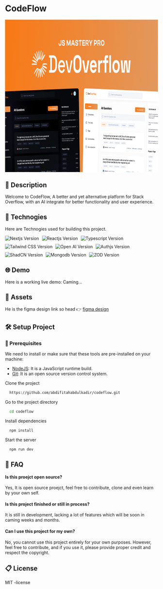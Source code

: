 
# CodeFlow


<img src="https://github.com/abdifitahabdulkadir/codeflow/blob/67123d8e6fd32ee695ded24b6cb69526ea1c2df4/logo.jpg" alt="Codeflow Logo" style="width: 100%; height: 500px; margin: 20px auto; display: block;" />


## 📝 Description
Welcome to CodeFlow, A better and yet alternative platform for Stack Overflow, with an AI integrate for better functionality and user experience.

## 🚀 Technogies

Here are Technogies used for building this project.
<div style="display: flex; flex-wrap: wrap; gap: 10px;">
  <img src="https://img.shields.io/npm/v/next?style=for-the-badge&logoColor=blue&logoSize=100&label=Nextjs&labelColor=%224A4947%22&color=black" alt="Nextjs Version" />
  <img src="https://img.shields.io/npm/v/react?style=for-the-badge&logoColor=blue&logoSize=100&label=Reactjs&labelColor=227B94&color=black" alt="Reactjs Version" />
  <img src="https://img.shields.io/npm/v/typescript?style=for-the-badge&logoColor=blue&logoSize=100&label=Typescript&labelColor=08C2FF&color=black" alt="Typescript Version" />
  <img src="https://img.shields.io/npm/v/tailwindcss?style=for-the-badge&logoColor=blue&logoSize=100&label=Tailwind.css&labelColor=0a83c9&color=black" alt="Tailwind CSS Version" />
  <img src="https://img.shields.io/npm/v/openai?style=for-the-badge&logoSize=100&label=Open%20AI&labelColor=000B58" alt="Open AI Version" />
  <img src="https://img.shields.io/npm/v/next-auth?style=for-the-badge&logoSize=100&label=Authjs&labelColor=7E60BF" alt="Authjs Version" />
  <img src="https://img.shields.io/npm/v/shadcn?style=for-the-badge&logoSize=100&label=ShadCN&labelColor=000000" alt="ShadCN Version" />
  <img src="https://img.shields.io/npm/v/mongodb?style=for-the-badge&logoSize=100&label=Mongodb&labelColor=347928" alt="Mongodb Version" />
  <img src="https://img.shields.io/npm/v/zod?style=for-the-badge&logoSize=100&label=ZOD&labelColor=1A3636" alt="ZOD Version" />
</div>


## 🌐 Demo
Here is a working live demo: Caming...

## 💼 Assets
He is the figma design link so head 👉 [figma design](https://www.figma.com/design/45XfZD6skb6G24EFvDqNkB/JSM-Pro---DevOverflow---mine?t=EC7Wq8RLk7dbDpjh-0)

## 🛠️ Setup Project
### 🍴 Prerequisites

We need to install or make sure that these tools are pre-installed on your machine:

- [NodeJS](https://nodejs.org/en/download/): It is a JavaScript runtime build. 
- [Git](https://git-scm.com/downloads): It is an open source version control system. 


Clone the project

```bash
  https://github.com/abdifitahabdulkadir/codeflow.git
```

Go to the project directory

```bash
  cd codeflow
```

Install dependencies

```bash
  npm install
```

Start the server

```bash
  npm run dev
```


## 🤔 FAQ

#### Is this proejct open source?

Yes, It is open source proejct, feel free to contribute, clone and even learn by your own self.

#### Is this project finished or still in process?

It is still in development, lacking a lot of features which will be soon in caming weeks and months.

#### Can I use this project for my own?

No, you cannot use this project entirely for your own purposes. However, feel free to contribute, and if you use it, please provide proper credit and respect the copyright.


## 📋 License
MIT -license
